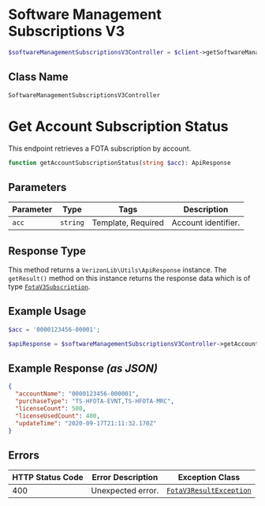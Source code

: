 # Software Management Subscriptions V3

```php
$softwareManagementSubscriptionsV3Controller = $client->getSoftwareManagementSubscriptionsV3Controller();
```

## Class Name

`SoftwareManagementSubscriptionsV3Controller`


# Get Account Subscription Status

This endpoint retrieves a FOTA subscription by account.

```php
function getAccountSubscriptionStatus(string $acc): ApiResponse
```

## Parameters

| Parameter | Type | Tags | Description |
|  --- | --- | --- | --- |
| `acc` | `string` | Template, Required | Account identifier. |

## Response Type

This method returns a `VerizonLib\Utils\ApiResponse` instance. The `getResult()` method on this instance returns the response data which is of type [`FotaV3Subscription`](../../doc/models/fota-v3-subscription.md).

## Example Usage

```php
$acc = '0000123456-00001';

$apiResponse = $softwareManagementSubscriptionsV3Controller->getAccountSubscriptionStatus($acc);
```

## Example Response *(as JSON)*

```json
{
  "accountName": "0000123456-000001",
  "purchaseType": "TS-HFOTA-EVNT,TS-HFOTA-MRC",
  "licenseCount": 500,
  "licenseUsedCount": 400,
  "updateTime": "2020-09-17T21:11:32.170Z"
}
```

## Errors

| HTTP Status Code | Error Description | Exception Class |
|  --- | --- | --- |
| 400 | Unexpected error. | [`FotaV3ResultException`](../../doc/models/fota-v3-result-exception.md) |

